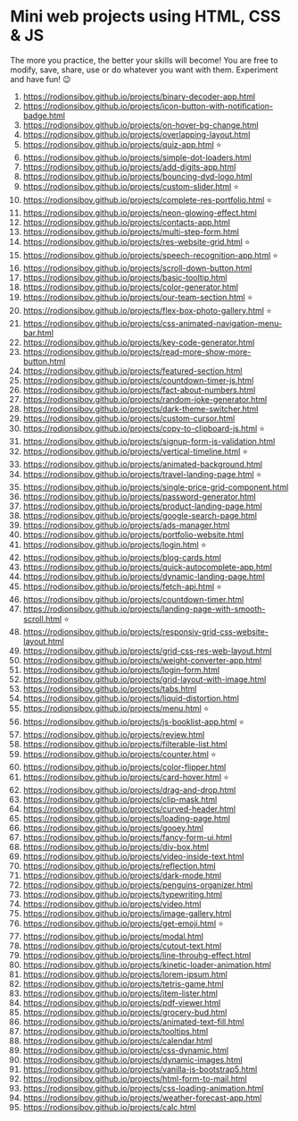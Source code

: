# Mini web projects using HTML, CSS & JS

The more you practice, the better your skills will become! You are free to modify, save, share, use or do whatever you want with them. Experiment and have fun! 😉

1. https://rodionsibov.github.io/projects/binary-decoder-app.html
1. https://rodionsibov.github.io/projects/icon-button-with-notification-badge.html
1. https://rodionsibov.github.io/projects/on-hover-bg-change.html
1. https://rodionsibov.github.io/projects/overlapping-layout.html
1. https://rodionsibov.github.io/projects/quiz-app.html :star:
1. https://rodionsibov.github.io/projects/simple-dot-loaders.html
1. https://rodionsibov.github.io/projects/add-digits-app.html
1. https://rodionsibov.github.io/projects/bouncing-dvd-logo.html
1. https://rodionsibov.github.io/projects/custom-slider.html :star:
1. https://rodionsibov.github.io/projects/complete-res-portfolio.html :star:
1. https://rodionsibov.github.io/projects/neon-glowing-effect.html
1. https://rodionsibov.github.io/projects/contacts-app.html
1. https://rodionsibov.github.io/projects/multi-step-form.html
1. https://rodionsibov.github.io/projects/res-website-grid.html :star:
1. https://rodionsibov.github.io/projects/speech-recognition-app.html :star:
1. https://rodionsibov.github.io/projects/scroll-down-button.html
1. https://rodionsibov.github.io/projects/basic-tooltip.html
1. https://rodionsibov.github.io/projects/color-generator.html
1. https://rodionsibov.github.io/projects/our-team-section.html :star: 
1. https://rodionsibov.github.io/projects/flex-box-photo-gallery.html :star:
1. https://rodionsibov.github.io/projects/css-animated-navigation-menu-bar.html
1. https://rodionsibov.github.io/projects/key-code-generator.html
1. https://rodionsibov.github.io/projects/read-more-show-more-button.html
1. https://rodionsibov.github.io/projects/featured-section.html
1. https://rodionsibov.github.io/projects/countdown-timer-js.html
1. https://rodionsibov.github.io/projects/fact-about-numbers.html
1. https://rodionsibov.github.io/projects/random-joke-generator.html
1. https://rodionsibov.github.io/projects/dark-theme-switcher.html
1. https://rodionsibov.github.io/projects/custom-cursor.html
1. https://rodionsibov.github.io/projects/copy-to-clipboard-js.html :star:
1. https://rodionsibov.github.io/projects/signup-form-js-validation.html 
1. https://rodionsibov.github.io/projects/vertical-timeline.html :star:
1. https://rodionsibov.github.io/projects/animated-background.html
1. https://rodionsibov.github.io/projects/travel-landing-page.html :star:
1. https://rodionsibov.github.io/projects/single-price-grid-component.html 
1. https://rodionsibov.github.io/projects/password-generator.html
1. https://rodionsibov.github.io/projects/product-landing-page.html
1. https://rodionsibov.github.io/projects/google-search-page.html 
1. https://rodionsibov.github.io/projects/ads-manager.html
1. https://rodionsibov.github.io/projects/portfolio-website.html 
1. https://rodionsibov.github.io/projects/login.html :star:
1. https://rodionsibov.github.io/projects/blog-cards.html
1. https://rodionsibov.github.io/projects/quick-autocomplete-app.html
1. https://rodionsibov.github.io/projects/dynamic-landing-page.html
1. https://rodionsibov.github.io/projects/fetch-api.html :star:
1. https://rodionsibov.github.io/projects/countdown-timer.html
1. https://rodionsibov.github.io/projects/landing-page-with-smooth-scroll.html :star:
1. https://rodionsibov.github.io/projects/responsiv-grid-css-website-layout.html
1. https://rodionsibov.github.io/projects/grid-css-res-web-layout.html
1. https://rodionsibov.github.io/projects/weight-converter-app.html
1. https://rodionsibov.github.io/projects/login-form.html
1. https://rodionsibov.github.io/projects/grid-layout-with-image.html
1. https://rodionsibov.github.io/projects/tabs.html
1. https://rodionsibov.github.io/projects/liquid-distortion.html
1. https://rodionsibov.github.io/projects/menu.html :star:
1. https://rodionsibov.github.io/projects/js-booklist-app.html :star:
1. https://rodionsibov.github.io/projects/review.html
1. https://rodionsibov.github.io/projects/filterable-list.html
1. https://rodionsibov.github.io/projects/counter.html :star:
1. https://rodionsibov.github.io/projects/color-flipper.html
1. https://rodionsibov.github.io/projects/card-hover.html :star:
1. https://rodionsibov.github.io/projects/drag-and-drop.html
1. https://rodionsibov.github.io/projects/clip-mask.html
1. https://rodionsibov.github.io/projects/curved-header.html
1. https://rodionsibov.github.io/projects/loading-page.html
1. https://rodionsibov.github.io/projects/gooey.html
1. https://rodionsibov.github.io/projects/fancy-form-ui.html
1. https://rodionsibov.github.io/projects/div-box.html
1. https://rodionsibov.github.io/projects/video-inside-text.html
1. https://rodionsibov.github.io/projects/reflection.html
1. https://rodionsibov.github.io/projects/dark-mode.html
1. https://rodionsibov.github.io/projects/penguins-organizer.html
1. https://rodionsibov.github.io/projects/typewriting.html
1. https://rodionsibov.github.io/projects/video.html
1. https://rodionsibov.github.io/projects/image-gallery.html
1. https://rodionsibov.github.io/projects/get-emoji.html :star:
1. https://rodionsibov.github.io/projects/modal.html
1. https://rodionsibov.github.io/projects/cutout-text.html
1. https://rodionsibov.github.io/projects/line-throuhg-effect.html
1. https://rodionsibov.github.io/projects/kinetic-loader-animation.html
1. https://rodionsibov.github.io/projects/lorem-ipsum.html
1. https://rodionsibov.github.io/projects/tetris-game.html
1. https://rodionsibov.github.io/projects/item-lister.html
1. https://rodionsibov.github.io/projects/pdf-viewer.html
1. https://rodionsibov.github.io/projects/grocery-bud.html
1. https://rodionsibov.github.io/projects/animated-text-fill.html
1. https://rodionsibov.github.io/projects/tooltips.html
1. https://rodionsibov.github.io/projects/calendar.html
1. https://rodionsibov.github.io/projects/css-dynamic.html
1. https://rodionsibov.github.io/projects/dynamic-images.html
1. https://rodionsibov.github.io/projects/vanilla-js-bootstrap5.html 
1. https://rodionsibov.github.io/projects/html-form-to-mail.html
1. https://rodionsibov.github.io/projects/css-loading-animation.html
1. https://rodionsibov.github.io/projects/weather-forecast-app.html
1. https://rodionsibov.github.io/projects/calc.html


